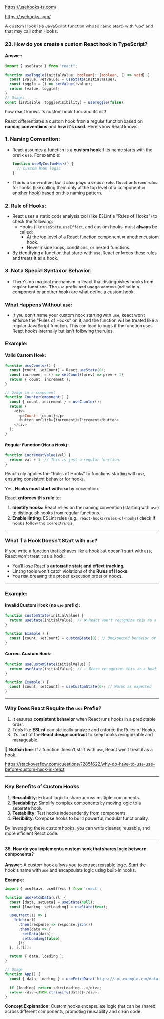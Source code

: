 
https://usehooks-ts.com/

https://usehooks.com/


A custom Hook is a JavaScript function whose name starts with 'use' and that may call other Hooks.







### **23. How do you create a custom React hook in TypeScript?**

#### **Answer:**

```typescript
import { useState } from "react";

function useToggle(initialValue: boolean): [boolean, () => void] {
  const [value, setValue] = useState(initialValue);
  const toggle = () => setValue(!value);
  return [value, toggle];
}
// Usage:
const [isVisible, toggleVisibility] = useToggle(false);
```





how react knows its custom hook func and its not!

React differentiates a custom hook from a regular function based on **naming conventions** and **how it's used**. Here's how React knows:

### 1. **Naming Convention:**

- React assumes a function is a **custom hook** if its name starts with the prefix `use`. For example:
    
    ```javascript
    function useMyCustomHook() {
      // Custom hook logic
    }
    ```
    
- This is a convention, but it also plays a critical role. React enforces rules for hooks (like calling them only at the top level of a component or another hook) based on this naming pattern.

### 2. **Rule of Hooks:**

- React uses a static code analysis tool (like ESLint's "Rules of Hooks") to check the following:
    - Hooks (like `useState`, `useEffect`, and custom hooks) must **always** be called:
        - At the top level of a React function component or another custom hook.
        - Never inside loops, conditions, or nested functions.
- By identifying a function that starts with `use`, React enforces these rules and treats it as a hook.

### 3. **Not a Special Syntax or Behavior:**

- There's no magical mechanism in React that distinguishes hooks from regular functions. The `use` prefix and usage context (called in a component or another hook) are what define a custom hook.

### What Happens Without `use`:

- If you don't name your custom hook starting with `use`, React won’t enforce the "Rules of Hooks" on it, and the function will be treated like a regular JavaScript function. This can lead to bugs if the function uses React hooks internally but isn't following the rules.

### Example:

#### Valid Custom Hook:

```javascript
function useCounter() {
  const [count, setCount] = React.useState(0);
  const increment = () => setCount((prev) => prev + 1);
  return { count, increment };
}

// Usage in a component
function CounterComponent() {
  const { count, increment } = useCounter();
  return (
    <div>
      <p>Count: {count}</p>
      <button onClick={increment}>Increment</button>
    </div>
  );
}
```

#### Regular Function (Not a Hook):

```javascript
function incrementValue(val) {
  return val + 1; // This is just a regular function.
}
```

React only applies the "Rules of Hooks" to functions starting with `use`, ensuring consistent behavior for hooks.



Yes, **Hooks must start with `use`** by convention.

React **enforces this rule** to:

1. **Identify hooks:** React relies on the naming convention (starting with `use`) to distinguish hooks from regular functions.
2. **Enable linting:** ESLint rules (e.g., `react-hooks/rules-of-hooks`) check if hooks follow the correct rules.

---

### **What If a Hook Doesn’t Start with `use`?**

If you write a function that behaves like a hook but doesn't start with `use`, React won't treat it as a hook:

- You’ll lose React's **automatic state and effect tracking**.
- Linting tools won't catch violations of the **Rules of Hooks**.
- You risk breaking the proper execution order of hooks.

---

### **Example:**

#### Invalid Custom Hook (no `use` prefix):

```javascript
function customState(initialValue) {
  return useState(initialValue); // ❌ React won't recognize this as a hook
}

function Example() {
  const [count, setCount] = customState(0); // Unexpected behavior or lint error
}
```

#### Correct Custom Hook:

```javascript
function useCustomState(initialValue) {
  return useState(initialValue); // ✅ React recognizes this as a hook
}

function Example() {
  const [count, setCount] = useCustomState(0); // Works as expected
}
```

---

### **Why Does React Require the `use` Prefix?**

1. It ensures **consistent behavior** when React runs hooks in a predictable order.
2. Tools like **ESLint** can statically analyze and enforce the Rules of Hooks.
3. It’s part of the **React design contract** to keep hooks recognizable and manageable.

🚨 **Bottom line**: If a function doesn’t start with `use`, React won’t treat it as a hook.


https://stackoverflow.com/questions/72851622/why-do-have-to-use-use-before-custom-hook-in-react


---

### **Key Benefits of Custom Hooks**

1. **Reusability**: Extract logic to share across multiple components.
2. **Readability**: Simplify complex components by moving logic to a separate hook.
3. **Testability**: Test hooks independently from components.
4. **Flexibility**: Compose hooks to build powerful, modular functionality.

By leveraging these custom hooks, you can write cleaner, reusable, and more efficient React code.

---



#### 35. **How do you implement a custom hook that shares logic between components?**
**Answer**:
A custom hook allows you to extract reusable logic. Start the hook's name with `use` and encapsulate logic using built-in hooks.

**Example**:
```javascript
import { useState, useEffect } from 'react';

function useFetchData(url) {
  const [data, setData] = useState(null);
  const [loading, setLoading] = useState(true);

  useEffect(() => {
    fetch(url)
      .then(response => response.json())
      .then(data => {
        setData(data);
        setLoading(false);
      });
  }, [url]);

  return { data, loading };
}

// Usage
function App() {
  const { data, loading } = useFetchData('https://api.example.com/data');

  if (loading) return <div>Loading...</div>;
  return <div>{JSON.stringify(data)}</div>;
}
```

**Concept Explanation**:
Custom hooks encapsulate logic that can be shared across different components, promoting reusability and clean code.

